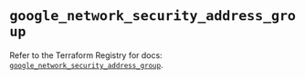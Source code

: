 # `google_network_security_address_group`

Refer to the Terraform Registry for docs: [`google_network_security_address_group`](https://registry.terraform.io/providers/hashicorp/google/6.42.0/docs/resources/network_security_address_group).
